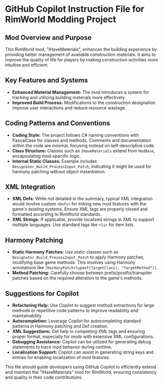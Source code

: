 # GitHub Copilot Instruction File for RimWorld Modding Project

## Mod Overview and Purpose
This RimWorld mod, "IHaveMaterials", enhances the building experience by providing better management of available construction materials. It aims to improve the quality of life for players by making construction activities more intuitive and efficient.

## Key Features and Systems
- **Enhanced Material Management:** The mod introduces a system for tracking and utilizing building materials more effectively.
- **Improved Build Process:** Modifications to the construction designation improve user interactions and reduce resource wastage.
  
## Coding Patterns and Conventions
- **Coding Style:** The project follows C# naming conventions with PascalCase for classes and methods. Comments and documentation within the code are minimal, focusing instead on self-descriptive code.
- **Class Structure:** Classes such as `IHaveMaterials` extend from `ModBase`, encapsulating mod-specific logic.
- **Internal Static Classes:** Example includes `Designator_Build_ProcessInput_Patch`, indicating it might be used for harmony patching without object instantiation.

## XML Integration
- **XML Defs:** While not detailed in the summary, typical XML integration would involve custom `<Defs>` for linking new mod features with the game's existing systems. Ensure XML tags are properly closed and formatted according to RimWorld standards.
- **XML Strings:** If applicable, provide localized strings in XML to support multiple languages. Use standard tags like `<li>` for item lists.

## Harmony Patching
- **Static Harmony Patches:** Use static classes such as `Designator_Build_ProcessInput_Patch` to apply Harmony patches, modifying base game methods. This involves using Harmony annotations like `[HarmonyPatch(typeof(TargetClass), "TargetMethod")]`.
- **Method Patching:** Carefully choose between prefix/postfix/transpiler patches based on the required alteration to the game's methods.

## Suggestions for Copilot
- **Refactoring Help:** Use Copilot to suggest method extractions for large methods or repetitive code patterns to improve readability and maintainability.
- **Autocompletion:** Leverage Copilot for autocompleting standard patterns in Harmony patching and Def creation.
- **XML Suggestions:** Get help in completing XML tags and ensuring proper format, especially for mods with extensive XML configurations.
- **Debugging Assistance:** Copilot can be utilized for generating debug statements to trace mod behavior during runtime.
- **Localization Support:** Copilot can assist in generating string keys and entries for enabling localization of mod features.

This file should guide developers using GitHub Copilot to efficiently extend and maintain the "IHaveMaterials" mod for RimWorld, ensuring consistency and quality in their code contributions.
